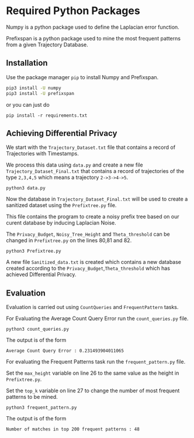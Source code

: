 # Required Python Packages

Numpy is a python package used to define the Laplacian error function.

Prefixspan is a python package used to mine the most frequent patterns from a given Trajectory Database.

## Installation

Use the package manager `pip` to install Numpy and Prefixspan.

```bash
pip3 install -U numpy
pip3 install -U prefixspan
```

or you can just do

```
pip install -r requirements.txt
```

## Achieving Differential Privacy

We start with the `Trajectory_Dataset.txt` file that contains a record of Trajectories with Timestamps.

We process this data using `data.py` and create a new file `Trajectory_Dataset_Final.txt` that contains a record of trajectories of the type `2,3,4,5` which means a trajectory `2->3->4->5`.
```
python3 data.py
```
Now the database in `Trajectory_Dataset_Final.txt` will be used to create a sanitized dataset using the `Prefixtree.py` file.

This file contains the program to create a noisy prefix tree based on our curent database by inducing Laplacian Noise.

The `Privacy_Budget`, `Noisy_Tree_Height` and `Theta_threshold` can be changed in `Prefixtree.py` on the lines 80,81 and 82.
```
python3 Prefixtree.py
```
A new file `Sanitized_data.txt` is created which contains a new database created according to the `Privacy_Budget`,`Theta_threshold` which has achieved Differential Privacy.


## Evaluation

Evaluation is carried out using `CountQueries` and `FrequentPattern` tasks.

For Evaluating the Average Count Query Error run the `count_queries.py` file.

```
python3 count_queries.py
``` 
The output is of the form
```
Average Count Query Error : 0.231493904011065
```

For evaluating the Frequent Patterns task run the `frequent_pattern.py` file.

Set the `max_height` variable on line 26 to the same value as the height in `Prefixtree.py`.

Set the `top_k` variable on line 27 to change the number of most frequent patterns to be mined. 

```
python3 frequent_pattern.py
```
The output is of the form
```
Number of matches in top 200 frequent patterns : 48
```
